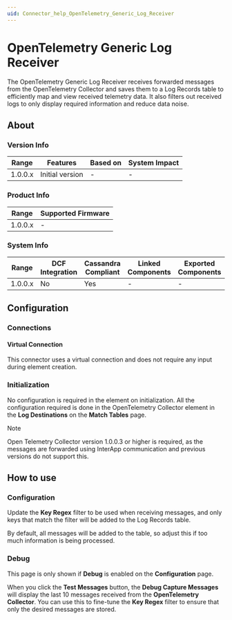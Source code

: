 ```yaml
---
uid: Connector_help_OpenTelemetry_Generic_Log_Receiver
---
```


# OpenTelemetry Generic Log Receiver

The OpenTelemetry Generic Log Receiver receives forwarded messages from the OpenTelemetry Collector and saves them to a Log Records table to efficiently map and view received telemetry data. It also filters out received logs to only display required information and reduce data noise.

## About

### Version Info

| Range   | Features        | Based on | System Impact |
|---------|-----------------|----------|---------------|
| 1.0.0.x | Initial version | -        | -             |

### Product Info

| Range   | Supported Firmware |
|---------|--------------------|
| 1.0.0.x | -                  |

### System Info

| Range   | DCF Integration | Cassandra Compliant | Linked Components | Exported Components |
|---------|-----------------|---------------------|-------------------|---------------------|
| 1.0.0.x | No              | Yes                 | -                 | -                   |

## Configuration

### Connections

#### Virtual Connection

This connector uses a virtual connection and does not require any input during element creation.

### Initialization

No configuration is required in the element on initialization. All the configuration required is done in the OpenTelemetry Collector element in the **Log Destinations** on the **Match Tables** page.

> [!NOTE]
> Open Telemetry Collector version 1.0.0.3 or higher is required, as the messages are forwarded using InterApp communication and previous versions do not support this.

## How to use

### Configuration

Update the **Key Regex** filter to be used when receiving messages, and only keys that match the filter will be added to the Log Records table.

By default, all messages will be added to the table, so adjust this if too much information is being processed.

### Debug

This page is only shown if **Debug** is enabled on the **Configuration** page.

When you click the **Test Messages** button, the **Debug Capture Messages** will display the last 10 messages received from the **OpenTelemetry Collector**. You can use this to fine-tune the **Key Regex** filter to ensure that only the desired messages are stored.
